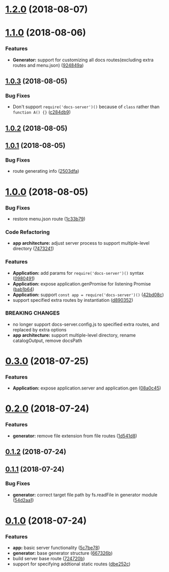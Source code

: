 <a name="1.2.0"></a>
# [1.2.0](https://github.com/lbwa/docs-server/compare/v1.1.0...v1.2.0) (2018-08-07)



<a name="1.1.0"></a>
# [1.1.0](https://github.com/lbwa/docs-server/compare/v1.0.3...v1.1.0) (2018-08-06)


### Features

* **Generator:** support for customizing all docs routes(excluding extra routes and menu.json) ([924849a](https://github.com/lbwa/docs-server/commit/924849a))



<a name="1.0.3"></a>
## [1.0.3](https://github.com/lbwa/docs-server/compare/v1.0.2...v1.0.3) (2018-08-05)


### Bug Fixes

* Don't support `require('docs-server')()` because of `class` rather than `function A() {}` ([c284db9](https://github.com/lbwa/docs-server/commit/c284db9))



<a name="1.0.2"></a>
## [1.0.2](https://github.com/lbwa/docs-server/compare/v1.0.1...v1.0.2) (2018-08-05)



<a name="1.0.1"></a>
## [1.0.1](https://github.com/lbwa/docs-server/compare/v1.0.0...v1.0.1) (2018-08-05)


### Bug Fixes

* route generating info ([2503dfa](https://github.com/lbwa/docs-server/commit/2503dfa))



<a name="1.0.0"></a>
# [1.0.0](https://github.com/lbwa/docs-server/compare/v0.3.0...v1.0.0) (2018-08-05)


### Bug Fixes

* restore menu.json route ([1c33b79](https://github.com/lbwa/docs-server/commit/1c33b79))


### Code Refactoring

* **app architecture:** adjust server process to support multiple-level directory ([7473241](https://github.com/lbwa/docs-server/commit/7473241))


### Features

* **Application:** add params for `require('docs-server')()` syntax ([0980491](https://github.com/lbwa/docs-server/commit/0980491))
* **Application:** expose application.genPromise for listening Promise<Gen> ([bab1b64](https://github.com/lbwa/docs-server/commit/bab1b64))
* **Application:** support `const app = require('docs-server')()` ([42bd08c](https://github.com/lbwa/docs-server/commit/42bd08c))
* support specified extra routes by instantiation ([d890352](https://github.com/lbwa/docs-server/commit/d890352))


### BREAKING CHANGES

* no longer support docs-server.config.js to specified extra routes, and replaced by
extra options
* **app architecture:** support multiple-level directory, rename catalogOutput, remove docsPath



<a name="0.3.0"></a>
# [0.3.0](https://github.com/lbwa/docs-server/compare/v0.2.0...v0.3.0) (2018-07-25)


### Features

* **Application:** expose application.server and application.gen ([08a0c45](https://github.com/lbwa/docs-server/commit/08a0c45))



<a name="0.2.0"></a>
# [0.2.0](https://github.com/lbwa/docs-server/compare/v0.1.2...v0.2.0) (2018-07-24)


### Features

* **generator:** remove file extension from file routes ([1d541d8](https://github.com/lbwa/docs-server/commit/1d541d8))



<a name="0.1.2"></a>
## [0.1.2](https://github.com/lbwa/docs-server/compare/v0.1.1...v0.1.2) (2018-07-24)



<a name="0.1.1"></a>
## [0.1.1](https://github.com/lbwa/docs-server/compare/v0.1.0...v0.1.1) (2018-07-24)


### Bug Fixes

* **generator:** correct target file path by fs.readFile in generator module ([54d2aa1](https://github.com/lbwa/docs-server/commit/54d2aa1))



<a name="0.1.0"></a>
# [0.1.0](https://github.com/lbwa/docs-server/compare/5c7be78...v0.1.0) (2018-07-24)


### Features

* **app:** basic server functionality ([5c7be78](https://github.com/lbwa/docs-server/commit/5c7be78))
* **generator:** base generator structure ([667326b](https://github.com/lbwa/docs-server/commit/667326b))
* build server base route ([724720b](https://github.com/lbwa/docs-server/commit/724720b))
* support for specifying addtional static routes ([dbe252c](https://github.com/lbwa/docs-server/commit/dbe252c))



